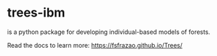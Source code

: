 # trees-ibm

is a python package for developing individual-based models of forests.

Read the docs to learn more: https://fsfrazao.github.io/Trees/

